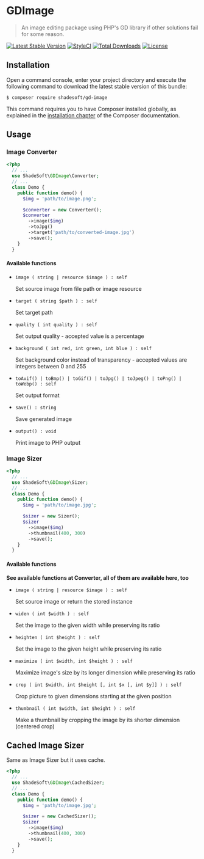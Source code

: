 # GDImage

> An image editing package using PHP's GD library if other solutions fail for some reason.

[![Latest Stable Version](https://poser.pugx.org/shadesoft/gd-image/version)](https://packagist.org/packages/shadesoft/gd-image)
[![StyleCI](https://styleci.io/repos/109691251/shield?style=flat)](https://styleci.io/repos/109691251)
[![Total Downloads](https://poser.pugx.org/shadesoft/gd-image/downloads)](https://packagist.org/packages/shadesoft/gd-image)
[![License](https://poser.pugx.org/shadesoft/gd-image/license)](https://packagist.org/packages/shadesoft/gd-image)

## Installation

Open a command console, enter your project directory and execute the following command to download the latest stable
version of this bundle:

```console
$ composer require shadesoft/gd-image
```

This command requires you to have Composer installed globally, as explained in
the [installation chapter](https://getcomposer.org/doc/00-intro.md)
of the Composer documentation.

## Usage

### Image Converter

```php
<?php
  // ...
  use ShadeSoft\GDImage\Converter;
  // ...
  class Demo {
    public function demo() {
      $img = 'path/to/image.png';

      $converter = new Converter();
      $converter
        ->image($img)
        ->toJpg()
        ->target('path/to/converted-image.jpg')
        ->save();
    }
  }
```

#### Available functions

- `image ( string | resource $image ) : self`

  Set source image from file path or image resource

- `target ( string $path ) : self`

  Set target path

- `quality ( int quality ) : self`

  Set output quality - accepted value is a percentage

- `background ( int red, int green, int blue ) : self`

  Set background color instead of transparency - accepted values are integers between 0 and 255

- `toAvif() | toBmp() | toGif() | toJpg() | toJpeg() | toPng() | toWebp() : self`

  Set output format

- `save() : string`

  Save generated image

- `output() : void`

  Print image to PHP output

### Image Sizer

```php
<?php
  // ...
  use ShadeSoft\GDImage\Sizer;
  // ...
  class Demo {
    public function demo() {
      $img = 'path/to/image.jpg';

      $sizer = new Sizer();
      $sizer
        ->image($img)
        ->thumbnail(400, 300)
        ->save();
    }
  }
```

#### Available functions

**See available functions at Converter, all of them are available here, too**

- `image ( string | resource $image ) : self`

  Set source image or return the stored instance

- `widen ( int $width ) : self`

  Set the image to the given width while preserving its ratio

- `heighten ( int $height ) : self`

  Set the image to the given height while preserving its ratio

- `maximize ( int $width, int $height ) : self`

  Maximize image's size by its longer dimension while preserving its ratio

- `crop ( int $width, int $height [, int $x [, int $y]] ) : self`

  Crop picture to given dimensions starting at the given position

- `thumbnail ( int $width, int $height ) : self`

  Make a thumbnail by cropping the image by its shorter dimension (centered crop)

## Cached Image Sizer

Same as Image Sizer but it uses cache.

```php
<?php
  // ...
  use ShadeSoft\GDImage\CachedSizer;
  // ...
  class Demo {
    public function demo() {
      $img = 'path/to/image.jpg';

      $sizer = new CachedSizer();
      $sizer
        ->image($img)
        ->thumbnail(400, 300)
        ->save();
    }
  }
```

